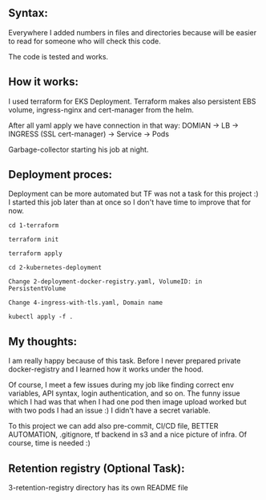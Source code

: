 ## Syntax:

Everywhere I added numbers in files and directories because will be easier to read for someone who will check this code.

The code is tested and works.

## How it works:

I used terraform for EKS Deployment. Terraform makes also persistent EBS volume, ingress-nginx and cert-manager from the helm.

After all yaml apply we have connection in that way: DOMIAN -> LB -> INGRESS (SSL cert-manager) -> Service -> Pods

Garbage-collector starting his job at night.

## Deployment proces:

Deployment can be more automated but TF was not a task for this project :) I started this job later than at once so I don't have time to improve that for now.

`cd 1-terraform`

`terraform init`

`terraform apply`

`cd 2-kubernetes-deployment`

`Change 2-deployment-docker-registry.yaml, VolumeID: in PersistentVolume`

`Change 4-ingress-with-tls.yaml, Domain name`

`kubectl apply -f .`

## My thoughts:

I am really happy because of this task. Before I never prepared private docker-registry and I learned how it works under the hood.

Of course, I meet a few issues during my job like finding correct env variables, API syntax, login authentication, and so on. The funny issue which I had was that when I had one pod then image upload worked but with two pods I had an issue :) I didn't have a secret variable.

To this project we can add also pre-commit, CI/CD file, BETTER AUTOMATION, .gitignore, tf backend in s3 and a nice picture of infra. Of course, time is needed :)

## Retention registry (Optional Task):

3-retention-registry directory has its own README file